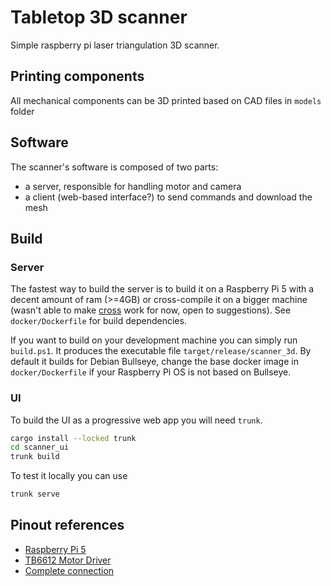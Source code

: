 # Tabletop 3D scanner
Simple raspberry pi laser triangulation 3D scanner.

## Printing components
All mechanical components can be 3D printed based on CAD files in `models` folder

## Software
The scanner's software is composed of two parts:
- a server, responsible for handling motor and camera
- a client (web-based interface?) to send commands and download the mesh 

## Build

### Server
The fastest way to build the server is to build it on a Raspberry Pi 5 with a decent amount of ram (>=4GB) or cross-compile it on a bigger machine (wasn't able to make [cross](https://github.com/cross-rs/cross) work for now, open to suggestions). See `docker/Dockerfile` for build dependencies.

If you want to build on your development machine you can simply run `build.ps1`.  It produces the executable file `target/release/scanner_3d`. By default it builds for Debian Bullseye, change the base docker image in `docker/Dockerfile` if your Raspberry Pi OS is not based on Bullseye.

### UI
To build the UI as a progressive web app you will need `trunk`.
```bash
cargo install --locked trunk
cd scanner_ui
trunk build
```
To test it locally you can use 
```bash
trunk serve
```


## Pinout references
- [Raspberry Pi 5](https://www.hackatronic.com/wp-content/uploads/2024/03/Raspberry-Pi-5-Pinout--1210x642.jpg)
- [TB6612 Motor Driver](https://learn.adafruit.com/adafruit-tb6612-h-bridge-dc-stepper-motor-driver-breakout/pinouts)
- [Complete connection](https://learn.adafruit.com/adafruit-tb6612-h-bridge-dc-stepper-motor-driver-breakout/python-circuitpython)
